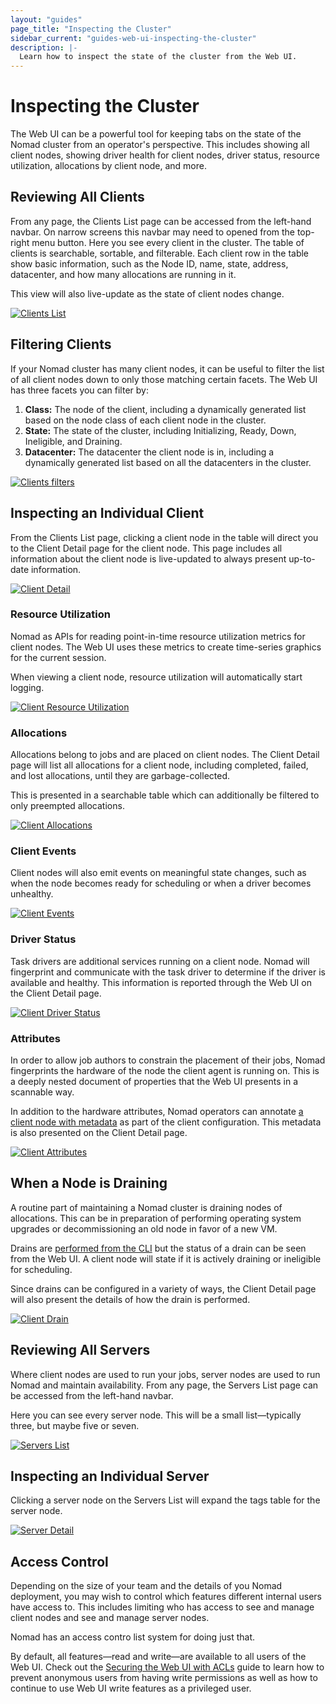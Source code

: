 ```yaml
---
layout: "guides"
page_title: "Inspecting the Cluster"
sidebar_current: "guides-web-ui-inspecting-the-cluster"
description: |-
  Learn how to inspect the state of the cluster from the Web UI.
---
```


# Inspecting the Cluster

The Web UI can be a powerful tool for keeping tabs on the state of the Nomad cluster from an
operator's perspective. This includes showing all client nodes, showing driver health for client nodes,
driver status, resource utilization, allocations by client node, and more.

## Reviewing All Clients

From any page, the Clients List page can be accessed from the left-hand navbar. On narrow screens
this navbar may need to opened from the top-right menu button. Here you see every client in the
cluster. The table of clients is searchable, sortable, and filterable. Each client row in the table
show basic information, such as the Node ID, name, state, address, datacenter, and how many
allocations are running in it.

This view will also live-update as the state of client nodes change.

[![Clients List][img-clients-list]][img-clients-list]

## Filtering Clients

If your Nomad cluster has many client nodes, it can be useful to filter the list of all client nodes
down to only those matching certain facets. The Web UI has three facets you can filter by:

1. **Class:** The node of the client, including a dynamically generated list based on the node class
   of each client node in the cluster.
2. **State:** The state of the cluster, including Initializing, Ready, Down, Ineligible, and
   Draining.
3. **Datacenter:** The datacenter the client node is in, including a dynamically generated list based
   on all the datacenters in the cluster.

[![Clients filters][img-clients-filters]][img-clients-filters]

## Inspecting an Individual Client

From the Clients List page, clicking a client node in the table will direct you to the Client Detail
page for the client node. This page includes all information about the client node is live-updated
to always present up-to-date information.

[![Client Detail][img-client-detail]][img-client-detail]

### Resource Utilization

Nomad as APIs for reading point-in-time resource utilization metrics for client nodes. The Web UI
uses these metrics to create time-series graphics for the current session.

When viewing a client node, resource utilization will automatically start logging.

[![Client Resource Utilization][img-client-resource-utilization]][img-client-resource-utilization]

### Allocations

Allocations belong to jobs and are placed on client nodes. The Client Detail page will list all
allocations for a client node, including completed, failed, and lost allocations, until they are
garbage-collected.

This is presented in a searchable table which can additionally be filtered to only preempted
allocations.

[![Client Allocations][img-client-allocations]][img-client-allocations]

### Client Events

Client nodes will also emit events on meaningful state changes, such as when the node becomes ready
for scheduling or when a driver becomes unhealthy.

[![Client Events][img-client-events]][img-client-events]

### Driver Status

Task drivers are additional services running on a client node. Nomad will fingerprint and
communicate with the task driver to determine if the driver is available and healthy. This
information is reported through the Web UI on the Client Detail page.

[![Client Driver Status][img-client-driver-status]][img-client-driver-status]

### Attributes

In order to allow job authors to constrain the placement of their jobs, Nomad fingerprints the
hardware of the node the client agent is running on. This is a deeply nested document of properties
that the Web UI presents in a scannable way.

In addition to the hardware attributes, Nomad operators can annotate
[a client node with metadata](/docs/configuration/client.html#meta) as part of the client configuration. This metadata
is also presented on the Client Detail page.

[![Client Attributes][img-client-attributes]][img-client-attributes]

## When a Node is Draining

A routine part of maintaining a Nomad cluster is draining nodes of allocations. This can be in
preparation of performing operating system upgrades or decommissioning an old node in favor of a new
VM.

Drains are [performed from the CLI](/guides/operations/node-draining.html) but the status of a drain
can be seen from the Web UI. A client node will state if it is actively draining or ineligible for
scheduling.

Since drains can be configured in a variety of ways, the Client Detail page will also present the
details of how the drain is performed.

[![Client Drain][img-client-drain]][img-client-drain]

## Reviewing All Servers

Where client nodes are used to run your jobs, server nodes are used to run Nomad and maintain
availability. From any page, the Servers List page can be accessed from the left-hand navbar.

Here you can see every server node. This will be a small list—typically three, but maybe five or
seven.

[![Servers List][img-servers-list]][img-servers-list]

## Inspecting an Individual Server

Clicking a server node on the Servers List will expand the tags table for the server node.

[![Server Detail][img-server-detail]][img-server-detail]

## Access Control

Depending on the size of your team and the details of you Nomad deployment, you may wish to control
which features different internal users have access to. This includes limiting who has access to see
and manage client nodes and see and manage server nodes.

Nomad has an access contro list system for doing just that.

By default, all features—read and write—are available to all users of the Web UI. Check out the
[Securing the Web UI with ACLs](/guides/web-ui/securing.html) guide to learn how to prevent
anonymous users from having write permissions as well as how to continue to use Web UI write
features as a privileged user.

[img-client-allocations]: /assets/images/guide-ui-img-client-allocations.png
[img-client-attributes]: /assets/images/guide-ui-img-client-attributes.png
[img-client-detail]: /assets/images/guide-ui-img-client-detail.png
[img-client-drain]: /assets/images/guide-ui-img-client-drain.png
[img-client-driver-status]: /assets/images/guide-ui-img-client-driver-status.png
[img-client-events]: /assets/images/guide-ui-img-client-events.png
[img-client-resource-utilization]: /assets/images/guide-ui-img-client-resource-utilization.png
[img-clients-filters]: /assets/images/guide-ui-img-clients-filters.png
[img-clients-list]: /assets/images/guide-ui-img-clients-list.png
[img-server-detail]: /assets/images/guide-ui-img-server-detail.png
[img-servers-list]: /assets/images/guide-ui-img-servers-list.png

